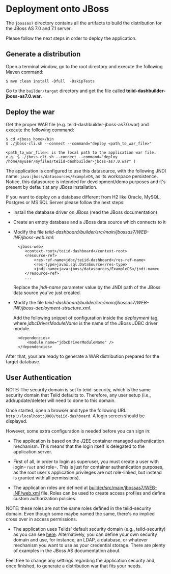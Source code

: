 Deployment onto JBoss
==========================

The <code>jbossas7</code> directory contains all the artifacts to build the distribution for the JBoss AS 7.0 and 7.1 server.

Please follow the next steps in order to deploy the application.

Generate a distribution
---------------------------

Open a terminal window, go to the root directory and execute the following Maven command:

    $ mvn clean install -Dfull  -DskipTests

Go to the <code>builder/target</code> directory and get the file called **teiid-dashbuilder-jboss-as7.0.war**.

Deploy the war
----------------------------

Get the proper WAR file (e.g. teiid-dashbuilder-jboss-as7.0.war) and execute the following command:

    $ cd <jboss_home>/bin
    $ ./jboss-cli.sh --connect --command="deploy <path_to_war_file>"

    <path_to_war_file>: is the local path to the application war file.
    e.g. $ ./jboss-cli.sh --connect --command="deploy /home/myuser/myfiles/teiid-dashbuilder-jboss-as7.0.war" )


The application is configured to use this datasource, with the following JNDI name: <code>java:jboss/datasources/ExampleDS</code>, 
as its workspace persistence.  Notice, this datasource is intended for development/demo purposes and it's present by default at any JBoss installation.

If you want to deploy on a database different from H2 like Oracle, MySQL, Postgres or MS SQL Server please follow the next steps:

* Install the database driver on JBoss (read the JBoss documentation)

* Create an empty database and a JBoss data source which connects to it

* Modify the file *teiid-dashboard/builder/src/main/jbossas7/WEB-INF/jboss-web.xml*:

        <jboss-web>
           <context-root>/teiid-dashboard</context-root>
           <resource-ref>
               <res-ref-name>jdbc/teiid-dashboard</res-ref-name>
               <res-type>javax.sql.DataSource</res-type>
               <jndi-name>java:jboss/datasources/ExampleDS</jndi-name>
           </resource-ref>
           ...

   Replace the *jndi-name* parameter value by the JNDI path of the JBoss data source you've just created.

* Modify the file *teiid-dashboard/builder/src/main/jbossas7/WEB-INF/jboss-deployment-structure.xml*.

  Add the following snippet of configuration inside the *deployment* tag, where *jdbcDriverModuleName* is the name of the JBoss JDBC driver module.

        <dependencies>
            <module name="jdbcDriverModuleName" />
        </dependencies>


After that, your are ready to generate a WAR distribution prepared for the target database.

User Authentication
--------------------------

NOTE:  The security domain is set to teiid-security, which is the same security domain that Teiid defaults to.
       Therefore, any user setup (i.e., add/update/delete) will need to done to this domain.
    

Once started, open a browser and type the following URL:
<code>http://localhost:8080/teiid-dashboard</code>. A login screen should be displayed.

However, some extra configuration is needed before you can sign in:

* The application is based on the J2EE container managed authentication  mechanism.
This means that the login itself is delegated to the application server.

* First of all, in order to login as superuser, you must create a user with login=<code>root</code> and 
role=<whatever role has been defined in the web.xml file>. This is just for container authentication purposes, as 
the root user's application privileges are not role-linked, but instead is granted with all permissions).

* The application roles are defined at [builder/src/main/jbossas7/WEB-INF/web.xml](https://github.com/teiid/teiid-dashboard/blob/master/builder/src/main/jbossas7/WEB-INF/web.xml) file.
Roles can be used to create access profiles and define custom authorization policies.

NOTE: these roles are not the same roles defined in the teiid-security domain.  Even though some maybe named the same, 
there's no implied cross over in access permissions.

* The application uses Teiids' default security domain (e.g., teiid-security) as you can see [here](https://github.com/teiid/teiid-dashboard/blob/master/builder/src/main/jbossas7/WEB-INF/jboss-web.xml).
Alternatively, you can define your own security domain and use, for instance, an LDAP, a database, or whatever mechanism you want to use as your credential storage.
There are plenty of examples in the JBoss AS documentation about.

Feel free to change any settings regarding the application security and, once finished, to generate a distribution war that fits your needs.

